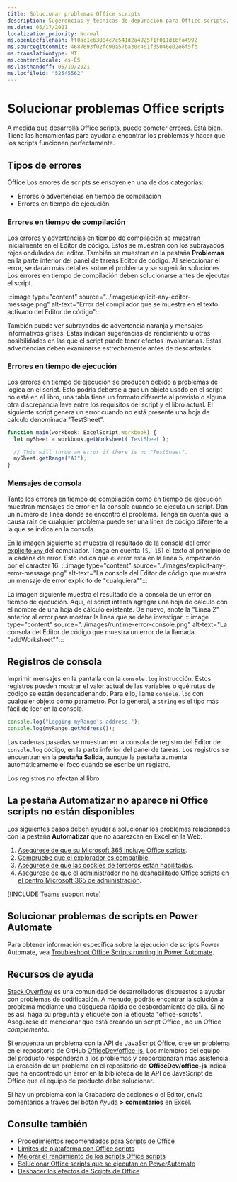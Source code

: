 ```yaml
---
title: Solucionar problemas Office scripts
description: Sugerencias y técnicas de depuración para Office scripts, así como recursos de ayuda.
ms.date: 05/17/2021
localization_priority: Normal
ms.openlocfilehash: ff0ac1e63084c7c541d2a4925f1f011d16fa4992
ms.sourcegitcommit: 4687693f02fc90a57ba30c461f35046e02e6f5fb
ms.translationtype: MT
ms.contentlocale: es-ES
ms.lasthandoff: 05/19/2021
ms.locfileid: "52545562"
---
```

# <a name="troubleshoot-office-scripts"></a>Solucionar problemas Office scripts

A medida que desarrolla Office scripts, puede cometer errores. Está bien. Tiene las herramientas para ayudar a encontrar los problemas y hacer que los scripts funcionen perfectamente.

## <a name="types-of-errors"></a>Tipos de errores

Office Los errores de scripts se ensoyen en una de dos categorías:

* Errores o advertencias en tiempo de compilación
* Errores en tiempo de ejecución

### <a name="compile-time-errors"></a>Errores en tiempo de compilación

Los errores y advertencias en tiempo de compilación se muestran inicialmente en el Editor de código. Estos se muestran con los subrayados rojos ondulados del editor. También se muestran en la pestaña **Problemas** en la parte inferior del panel de tareas Editor de código. Al seleccionar el error, se darán más detalles sobre el problema y se sugerirán soluciones. Los errores en tiempo de compilación deben solucionarse antes de ejecutar el script.

:::image type="content" source="../images/explicit-any-editor-message.png" alt-text="Error del compilador que se muestra en el texto activado del Editor de código":::

También puede ver subrayados de advertencia naranja y mensajes informativos grises. Estas indican sugerencias de rendimiento u otras posibilidades en las que el script puede tener efectos involuntarias. Estas advertencias deben examinarse estrechamente antes de descartarlas.

### <a name="runtime-errors"></a>Errores en tiempo de ejecución

Los errores en tiempo de ejecución se producen debido a problemas de lógica en el script. Esto podría deberse a que un objeto usado en el script no está en el libro, una tabla tiene un formato diferente al previsto o alguna otra discrepancia leve entre los requisitos del script y el libro actual. El siguiente script genera un error cuando no está presente una hoja de cálculo denominada "TestSheet".

```TypeScript
function main(workbook: ExcelScript.Workbook) {
  let mySheet = workbook.getWorksheet('TestSheet');

  // This will throw an error if there is no "TestSheet".
  mySheet.getRange("A1");
}
```

### <a name="console-messages"></a>Mensajes de consola

Tanto los errores en tiempo de compilación como en tiempo de ejecución muestran mensajes de error en la consola cuando se ejecuta un script. Dan un número de línea donde se encontró el problema. Tenga en cuenta que la causa raíz de cualquier problema puede ser una línea de código diferente a la que se indica en la consola.

En la imagen siguiente se muestra el resultado de la consola del [error explícito `any` ](../develop/typescript-restrictions.md) del compilador. Tenga en cuenta `[5, 16]` el texto al principio de la cadena de error. Esto indica que el error está en la línea 5, empezando por el carácter 16.
:::image type="content" source="../images/explicit-any-error-message.png" alt-text="La consola del Editor de código que muestra un mensaje de error explícito de &quot;cualquiera&quot;":::

La imagen siguiente muestra el resultado de la consola de un error en tiempo de ejecución. Aquí, el script intenta agregar una hoja de cálculo con el nombre de una hoja de cálculo existente. De nuevo, anote la "Línea 2" anterior al error para mostrar la línea que se debe investigar.
:::image type="content" source="../images/runtime-error-console.png" alt-text="La consola del Editor de código que muestra un error de la llamada &quot;addWorksheet&quot;":::

## <a name="console-logs"></a>Registros de consola

Imprimir mensajes en la pantalla con la `console.log` instrucción. Estos registros pueden mostrar el valor actual de las variables o qué rutas de código se están desencadenando. Para ello, llame `console.log` con cualquier objeto como parámetro. Por lo general, a `string` es el tipo más fácil de leer en la consola.

```TypeScript
console.log("Logging myRange's address.");
console.log(myRange.getAddress());
```

Las cadenas pasadas se muestran en la consola de registro del Editor de `console.log` código, en la parte inferior del panel de tareas. Los registros se encuentran en la **pestaña Salida,** aunque la pestaña aumenta automáticamente el foco cuando se escribe un registro.

Los registros no afectan al libro.

## <a name="automate-tab-not-appearing-or-office-scripts-unavailable"></a>La pestaña Automatizar no aparece ni Office scripts no están disponibles

Los siguientes pasos deben ayudar a solucionar los problemas relacionados con la pestaña **Automatizar** que no aparezcan en Excel en la Web.

1. [Asegúrese de que su Microsoft 365 incluye Office scripts](../overview/excel.md#requirements).
1. [Compruebe que el explorador es compatible.](platform-limits.md#browser-support)
1. [Asegúrese de que las cookies de terceros están habilitadas](platform-limits.md#third-party-cookies).
1. [Asegúrese de que el administrador no ha deshabilitado Office scripts en el centro Microsoft 365 de administración](/microsoft-365/admin/manage/manage-office-scripts-settings).

[!INCLUDE [Teams support note](../includes/teams-support-note.md)]

## <a name="troubleshoot-scripts-in-power-automate"></a>Solucionar problemas de scripts en Power Automate

Para obtener información específica sobre la ejecución de scripts Power Automate, vea [Troubleshoot Office Scripts running in Power Automate](power-automate-troubleshooting.md).

## <a name="help-resources"></a>Recursos de ayuda

[Stack Overflow](https://stackoverflow.com/questions/tagged/office-scripts) es una comunidad de desarrolladores dispuestos a ayudar con problemas de codificación. A menudo, podrás encontrar la solución al problema mediante una búsqueda rápida de desbordamiento de pila. Si no es así, haga su pregunta y etiquete con la etiqueta "office-scripts". Asegúrese de mencionar que está creando un script Office *,* no un Office *complemento*.

Si encuentra un problema con la API de JavaScript Office, cree un problema en el repositorio de GitHub [OfficeDev/office-js.](https://github.com/OfficeDev/office-js) Los miembros del equipo del producto responderán a los problemas y proporcionarán más asistencia. La creación de un problema en el repositorio de **OfficeDev/office-js** indica que ha encontrado un error en la biblioteca de la API de JavaScript de Office que el equipo de producto debe solucionar.

Si hay un problema con la Grabadora de acciones o el Editor, envía comentarios a través del botón Ayuda **> comentarios** en Excel.

## <a name="see-also"></a>Consulte también

- [Procedimientos recomendados para Scripts de Office](../develop/best-practices.md)
- [Límites de plataforma con Office scripts](platform-limits.md)
- [Mejorar el rendimiento de los scripts Office scripts](../develop/web-client-performance.md)
- [Solucionar Office scripts que se ejecutan en PowerAutomate](power-automate-troubleshooting.md)
- [Deshacer los efectos de Scripts de Office](undo.md)
